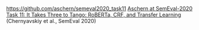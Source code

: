 https://github.com/aschern/semeval2020_task11
[Aschern at SemEval-2020 Task 11: It Takes Three to Tango: RoBERTa, CRF, and Transfer Learning](https://aclanthology.org/2020.semeval-1.191) (Chernyavskiy et al., SemEval 2020)